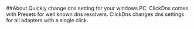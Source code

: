 ##About
Quickly change dns setting for your windows PC. ClickDns comes with Presets for well known dns resolvers. ClickDns changes dns settings for all adapters with a single click.  